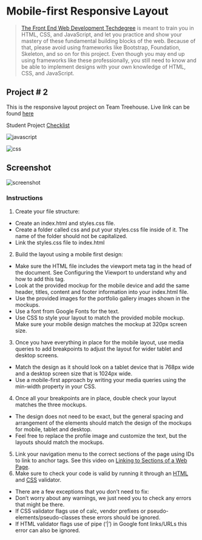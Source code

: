 # Mobile-first Responsive Layout

> [The Front End Web Development Techdegree](https://teamtreehouse.com/projects/mobilefirst-responsive-layout) is meant to train you in HTML, CSS, and JavaScript, and let you practice and show your mastery of these fundamental building blocks of the web. Because of that, please avoid using frameworks like Bootstrap, Foundation, Skeleton, and so on for this project. Even though you may end up using frameworks like these professionally, you still need to know and be able to implement designs with your own knowledge of HTML, CSS, and JavaScript.

## Project # 2
This is the responsive layout project on Team Treehouse.
Live link can be found [here](https://codelikeagirl29.github.io/responsive-layout/)

Student Project [Checklist](resources/Submission-Checklist.pdf)

![javascript](https://camo.githubusercontent.com/3aaee8bf7885dcf0cea8a5647c4514b7d800b1a730d38bce7dadf6bff883378d/68747470733a2f2f696d672e736869656c64732e696f2f7374617469632f76313f7374796c653d666f722d7468652d6261646765266d6573736167653d4a61766153637269707426636f6c6f723d323232323232266c6f676f3d4a617661536372697074266c6f676f436f6c6f723d463744463145266c6162656c3d)

![css](https://camo.githubusercontent.com/9fe0ddca8c80fd49703246ca3b9a894ddfdc9c1c80f6ab5de92bbe91471dbab8/68747470733a2f2f696d672e736869656c64732e696f2f7374617469632f76313f7374796c653d666f722d7468652d6261646765266d6573736167653d4353533326636f6c6f723d313537324236266c6f676f3d43535333266c6f676f436f6c6f723d464646464646266c6162656c3d)

## Screenshot
![screenshot](https://res.cloudinary.com/codelikeagirl29/image/upload/v1673527021/projects/Portfolio_1_dnasey.png)

### Instructions
1. Create your file structure:
- Create an index.html and styles.css file.
- Create a folder called css and put your styles.css file inside of it. The name of the folder should not be capitalized.
- Link the styles.css file to index.html
2. Build the layout using a mobile first design:
- Make sure the HTML file includes the viewport meta tag in the head of the document. See Configuring the Viewport to understand why and how to add this tag.
- Look at the provided mockup for the mobile device and add the same header, titles, content and footer information into your index.html file.
- Use the provided images for the portfolio gallery images shown in the mockups.
- Use a font from Google Fonts for the text.
- Use CSS to style your layout to match the provided mobile mockup. Make sure your mobile design matches the mockup at 320px screen size.
3. Once you have everything in place for the mobile layout, use media queries to add breakpoints to adjust the layout for wider tablet and desktop screens.
- Match the design as it should look on a tablet device that is 768px wide and a desktop screen size that is 1024px wide.
- Use a mobile-first approach by writing your media queries using the min-width property in your CSS.
4. Once all your breakpoints are in place, double check your layout matches the three mockups.
- The design does not need to be exact, but the general spacing and arrangement of the elements should match the design of the mockups for mobile, tablet and desktop.
- Feel free to replace the profile image and customize the text, but the layouts should match the mockups.
5. Link your navigation menu to the correct sections of the page using IDs to link to anchor tags. See this video on [Linking to Sections of a Web Page](https://teamtreehouse.com/library/linking-to-sections-of-a-web-page).
6. Make sure to check your code is valid by running it through an [HTML](https://validator.w3.org/#validate_by_input) and [CSS](https://jigsaw.w3.org/css-validator/#validate_by_input) validator.
- There are a few exceptions that you don’t need to fix:
 - Don’t worry about any warnings, we just need you to check any errors that might be there.
 - If CSS validator flags use of calc, vendor prefixes or pseudo-elements/pseudo-classes these errors should be ignored.
 - If HTML validator flags use of pipe (‘|’) in Google font links/URLs this error can also be ignored.

